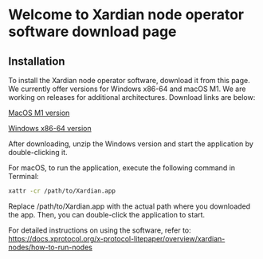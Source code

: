 # Welcome to Xardian node operator software download page

## Installation
To install the Xardian node operator software, download it from this page. We currently offer versions for Windows x86-64 and macOS M1. We are working on releases for additional architectures. Download links are below:

[MacOS M1 version](https://github.com/xprotocol-org/xardian/releases/download/v0.0.1/Xardian.macos.arm64.zip)

[Windows x86-64 version](https://github.com/xprotocol-org/xardian/releases/download/v0.0.1/Xardian.windows.amd64.zip) 

After downloading, unzip the Windows version and start the application by double-clicking it.

For macOS, to run the application, execute the following command in Terminal:

```bash
xattr -cr /path/to/Xardian.app
```

Replace /path/to/Xardian.app with the actual path where you downloaded the app. Then, you can double-click the application to start.

For detailed instructions on using the software, refer to: https://docs.xprotocol.org/x-protocol-litepaper/overview/xardian-nodes/how-to-run-nodes
